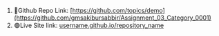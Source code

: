 1. 🦑Github Repo Link: [https://github.com/topics/demo](https://github.com/gmsakibursabbir/Assignment_03_Category_0001)
2. 🟢Live Site link: [username.github.io/repository_name](https://gmsakibursabbir.github.io/Assignment_03_Category_0001/)
